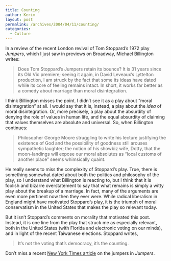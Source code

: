 ```yaml
---
title: Counting
author: Kerim
layout: post
permalink: /archives/2004/04/11/counting/
categories:
  - Culture
---
```

In a review of the recent London revival of Tom Stoppard&#8217;s 1972 play *Jumpers*, which I just saw in previews on Broadway, Michael Billington writes:

> Does Tom Stoppard&#8217;s Jumpers retain its bounce? It is 31 years since its Old Vic premiere; seeing it again, in David Leveaux&#8217;s Lyttelton production, I am struck by the fact that some its ideas have dated while its core of feeling remains intact. In short, it works far better as a comedy about marriage than moral disintegration.

I think Billington misses the point. I didn&#8217;t see it as a play about &#8220;moral disintegration&#8221; at all. I would say that it is, instead, a play about the *idea* of moral disintegration. Or, more precisely, a play about the absurdity of denying the role of values in human life, and the equal absurdity of claiming that values themselves are absolute and universal. So, when Billington continues:

> Philosopher George Moore struggling to write his lecture justifying the existence of God and the possibility of goodness still arouses sympathetic laughter; the notion of his showbiz wife, Dotty, that the moon-landings will expose our moral absolutes as &#8220;local customs of another place&#8221; seems whimsically quaint. 

He really seems to miss the complexity of Stoppard&#8217;s play. True, there is something somewhat dated about both the politics and philosophy of the play, so I understand what Billington is reacting to, but I think that it is foolish and bizarre overstatement to say that what remains is simply a witty play about the breakup of a marriage. In fact, many of the arguments are even more pertinent now then they ever were. While radical liberalism in England might have motivated Stoppard&#8217;s play, it is the triumph of moral conservatism in the United States that makes the play so relevant today.

But it isn&#8217;t Stoppard&#8217;s comments on morality that motivated this post. Instead, it is one line from the play that struck me as especially relevant, both in the United States (with Florida and electronic voting on our minds), and in light of the recent Taiwanese elections. Stoppard writes,

> It&#8217;s not the voting that&#8217;s democracy, it&#8217;s the counting.

Don&#8217;t miss a recent <a href="http://www.nytimes.com/2004/04/09/theater/newsandfeatures/09JUMP.html?ex=1396843200&#38;en=4c2afd452bed3750&#38;ei=5007&#38;partner=USERLAND" onclick="_gaq.push(['_trackEvent', 'outbound-article', 'http://www.nytimes.com/2004/04/09/theater/newsandfeatures/09JUMP.html?ex=1396843200&en=4c2afd452bed3750&ei=5007&partner=USERLAND', 'New York Times article']);" >New York Times article</a> on the jumpers in *Jumpers*.

